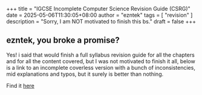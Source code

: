 +++
title = "IGCSE Incomplete Computer Science Revision Guide (CSRG)"
date = 2025-05-06T11:30:05+08:00
author = "ezntek"
tags = [ "revision" ]
description = "Sorry, I am NOT motivated to finish this bs."
draft = false
+++

## ezntek, you broke a promise?

Yes! i said that would finish a full syllabus revision guide for all the chapters and for all the content covered, but I was not motivated to finish it all, below is a link to an incomplete coverless version with a bunch of inconsistencies, mid explanations and typos, but it surely is better than nothing.

Find it [here](https://ezntek.com/doc/csrg_incomplete.pdf)

<script src="https://utteranc.es/client.js"
        repo="ezntek/ezntek.github.io"
        issue-term="title"
        label="comments"
        theme="github-dark"
        crossorigin="anonymous"
        async>
</script>

